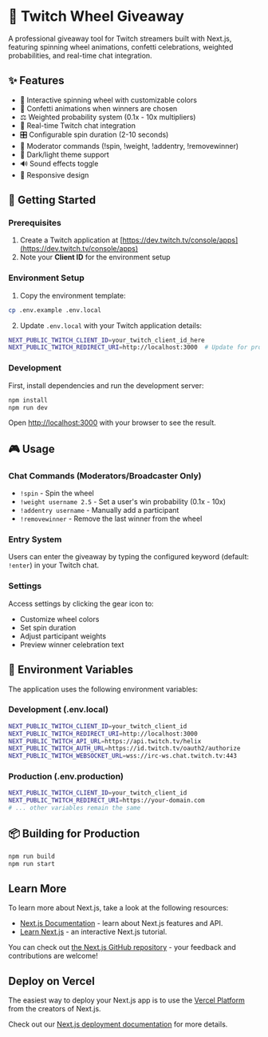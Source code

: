 # 🎯 Twitch Wheel Giveaway

A professional giveaway tool for Twitch streamers built with Next.js, featuring spinning wheel animations, confetti celebrations, weighted probabilities, and real-time chat integration.

## ✨ Features

- 🎪 Interactive spinning wheel with customizable colors
- 🎊 Confetti animations when winners are chosen
- ⚖️ Weighted probability system (0.1x - 10x multipliers)
- 💬 Real-time Twitch chat integration
- 🎛️ Configurable spin duration (2-10 seconds)
- 👑 Moderator commands (!spin, !weight, !addentry, !removewinner)
- 🎨 Dark/light theme support
- 🔊 Sound effects toggle
- 📱 Responsive design

## 🚀 Getting Started

### Prerequisites

1. Create a Twitch application at [https://dev.twitch.tv/console/apps](https://dev.twitch.tv/console/apps)
2. Note your **Client ID** for the environment setup

### Environment Setup

1. Copy the environment template:
```bash
cp .env.example .env.local
```

2. Update `.env.local` with your Twitch application details:
```bash
NEXT_PUBLIC_TWITCH_CLIENT_ID=your_twitch_client_id_here
NEXT_PUBLIC_TWITCH_REDIRECT_URI=http://localhost:3000  # Update for production
```

### Development

First, install dependencies and run the development server:

```bash
npm install
npm run dev
```

Open [http://localhost:3000](http://localhost:3000) with your browser to see the result.

## 🎮 Usage

### Chat Commands (Moderators/Broadcaster Only)

- `!spin` - Spin the wheel
- `!weight username 2.5` - Set a user's win probability (0.1x - 10x)
- `!addentry username` - Manually add a participant
- `!removewinner` - Remove the last winner from the wheel

### Entry System

Users can enter the giveaway by typing the configured keyword (default: `!enter`) in your Twitch chat.

### Settings

Access settings by clicking the gear icon to:
- Customize wheel colors
- Set spin duration
- Adjust participant weights
- Preview winner celebration text

## 🔧 Environment Variables

The application uses the following environment variables:

### Development (.env.local)
```bash
NEXT_PUBLIC_TWITCH_CLIENT_ID=your_twitch_client_id
NEXT_PUBLIC_TWITCH_REDIRECT_URI=http://localhost:3000
NEXT_PUBLIC_TWITCH_API_URL=https://api.twitch.tv/helix
NEXT_PUBLIC_TWITCH_AUTH_URL=https://id.twitch.tv/oauth2/authorize
NEXT_PUBLIC_TWITCH_WEBSOCKET_URL=wss://irc-ws.chat.twitch.tv:443
```

### Production (.env.production)
```bash
NEXT_PUBLIC_TWITCH_CLIENT_ID=your_twitch_client_id
NEXT_PUBLIC_TWITCH_REDIRECT_URI=https://your-domain.com
# ... other variables remain the same
```

## 📦 Building for Production

```bash
npm run build
npm run start
```

## Learn More

To learn more about Next.js, take a look at the following resources:

- [Next.js Documentation](https://nextjs.org/docs) - learn about Next.js features and API.
- [Learn Next.js](https://nextjs.org/learn) - an interactive Next.js tutorial.

You can check out [the Next.js GitHub repository](https://github.com/vercel/next.js) - your feedback and contributions are welcome!

## Deploy on Vercel

The easiest way to deploy your Next.js app is to use the [Vercel Platform](https://vercel.com/new?utm_medium=default-template&filter=next.js&utm_source=create-next-app&utm_campaign=create-next-app-readme) from the creators of Next.js.

Check out our [Next.js deployment documentation](https://nextjs.org/docs/app/building-your-application/deploying) for more details.
